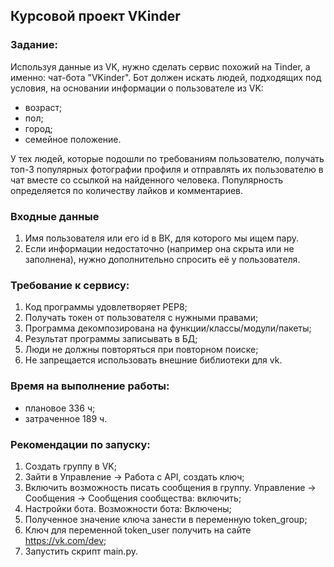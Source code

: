 ## Курсовой проект VKinder
### Задание:
Используя данные из VK, нужно сделать сервис похожий на Tinder, а именно: чат-бота "VKinder". Бот должен искать людей, подходящих под условия, на основании информации о пользователе из VK:
- возраст;
- пол;
- город;
- семейное положение.

У тех людей, которые подошли по требованиям пользователю, получать топ-3 популярных фотографии профиля и отправлять их пользователю в чат вместе со ссылкой на найденного человека.
Популярность определяется по количеству лайков и комментариев.
### Входные данные
1. Имя пользователя или его id в ВК, для которого мы ищем пару.
2. Если информации недостаточно (например она скрыта или не заполнена), нужно дополнительно спросить её у пользователя.
### Требование к сервису:
1. Код программы удовлетворяет PEP8;
2. Получать токен от пользователя с нужными правами;
3. Программа декомпозирована на функции/классы/модули/пакеты;
4. Результат программы записывать в БД;
5. Люди не должны повторяться при повторном поиске;
6. Не запрещается использовать внешние библиотеки для vk.
### Время на выполнение работы:
- плановое 336 ч;
- затраченное 189 ч.
### Рекомендации по запуску:
1. Создать группу в VK;
2. Зайти в Управление -> Работа с API, создать ключ;
3. Включить возможность писать сообщения в группу. Управление -> Сообщения -> Сообщения сообщества: включить;
4. Настройки бота. Возможности бота: Включены;
5. Полученное значение ключа занести в переменную token_group;
6. Ключ для переменной token_user получить на сайте https://vk.com/dev;
7. Запустить скрипт main.py.